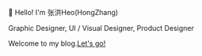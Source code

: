 👋 Hello! I'm 张洪Heo(HongZhang)

Graphic Designer, UI / Visual Designer, Product Designer

Welcome to my blog.[Let's go!](https://blog.zhheo.com/)
